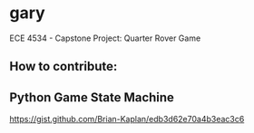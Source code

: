 # gary
ECE 4534 - Capstone Project: Quarter Rover Game

How to contribute:
-------------------

Python Game State Machine
-------------------
https://gist.github.com/Brian-Kaplan/edb3d62e70a4b3eac3c6


